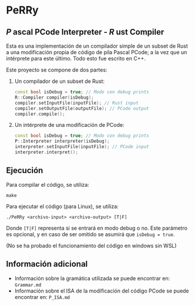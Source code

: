 # PeRRy
## *P* ascal PCode Interpreter - *R* ust Compiler

Esta es una implementación de un compilador simple de un subset de Rust a una modificación propia de código de pila Pascal PCode; a la vez que un intérprete para este último. Todo esto fue escrito en C++.

Este proyecto se compone de dos partes:

1. Un compilador de un subset de Rust:
    ```c++
    const bool isDebug = true; // Modo con debug prints
    R::Compiler compiler(isDebug);
    compiler.setInputFile(inputFile); // Rust input
    compiler.setOutputFile(outputFile); // PCode output
    compiler.compile();
    ```
2. Un intérprete de una modificación de PCode:
    ```c++
    const bool isDebug = true; // Modo con debug prints
    P::Interpreter interpreter(isDebug);
    interpreter.setInputFile(inputFile); // PCode input
    interpreter.interpret();
    ```

## Ejecución

Para compilar el código, se utiliza:
```
make
```
Para ejecutar el código (para Linux), se utiliza:
```
./PeRRy <archivo-input> <archivo-output> [T|F]
```
Donde `[T|F]` representa si se entrará en modo debug o no. Este parámetro es opcional, y en caso de ser omitido se asumirá que `isDebug = true`.

(No se ha probado el funcionamiento del código en windows sin WSL)

## Información adicional

- Información sobre la gramática utilizada se puede encontrar en:
`Grammar.md`
- Información sobre el ISA de la modificación del código PCode se puede encontrar en:
`P_ISA.md`
